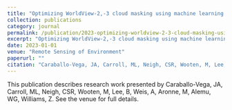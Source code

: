 ```yaml
---
title: "Optimizing WorldView-2,-3 cloud masking using machine learning approaches"
collection: publications
category: journal
permalink: /publication/2023-optimizing-worldview-2-3-cloud-masking-using-machine-learning-approaches
excerpt: "Optimizing WorldView-2,-3 cloud masking using machine learning approaches by Caraballo-Vega, JA et al."
date: 2023-01-01
venue: "Remote Sensing of Environment"
paperurl: ""
citation: "Caraballo-Vega, JA, Carroll, ML, Neigh, CSR, Wooten, M, Lee, B, Weis, A, Aronne, M, Alemu, WG, Williams, Z (2023). "Optimizing WorldView-2,-3 cloud masking using machine learning approaches." <i>Remote Sensing of Environment</i>."
---
```


This publication describes research work presented by Caraballo-Vega, JA, Carroll, ML, Neigh, CSR, Wooten, M, Lee, B, Weis, A, Aronne, M, Alemu, WG, Williams, Z. See the venue for full details.
